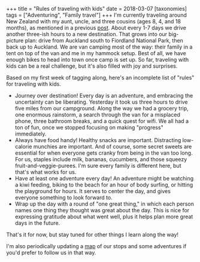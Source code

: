 +++
title = "Rules of traveling with kids"
date = 2018-03-07
[taxonomies]
tags = ["Adventuring", "Family travel"]
+++
I'm currently traveling around New Zealand with my aunt, uncle, and three
cousins (ages 8, 4, and 18 months), as mentioned in a previous
[post](@/posts/2018-01-13-outdoor-adventures.md). About every 1-7 days we
drive another three-ish hours to a new destination. That grows into our
big-picture plan: drive from Auckland south to Fiordland National Park,
then back up to Auckland. We are van camping most of the way: their family
in a tent on top of the van and me in my hammock setup. Best of all, we
have enough bikes to head into town once camp is set up. So far, traveling
with kids can be a real challenge, but it's also filled with joy and
surprises.

Based on my first week of tagging along, here's an incomplete list of "rules" for traveling with kids.

- Journey over destination! Every day is an adventure, and embracing the uncertainty can be liberating. Yesterday it took us three hours to drive five miles from our campground. Along the way we had a grocery trip, one enormous rainstorm, a search through the van for a misplaced phone, three bathroom breaks, and a quick quest for wifi. We all had a ton of fun, once we stopped focusing on making "progress" immediately.
- Always have food handy! Healthy snacks are important. Distracting low-calorie munchies are important. And of course, some secret sweets are essential for when everyone gets cranky from being in the van too long. For us, staples include milk, bananas, cucumbers, and those squeezy fruit-and-veggie-purees. I'm sure every family is different here, but that's what works for us.
- Have at least one adventure every day! An adventure might be watching a kiwi feeding, biking to the beach for an hour of body surfing, or hitting the playground for hours. It serves to center the day, and gives everyone something to look forward to.
- Wrap up the day with a round of "one great thing," in which each person names one thing they thought was great about the day. This is nice for expressing gratitude about what went well, plus it helps plan more great days in the future.

That's it for now, but stay tuned for other things I learn along the way!

I'm also periodically updating a [map](https://drive.google.com/open?id=1UgtE0rJM8_JVvhl_ri-l35_QAmZQbTq9&usp=sharing) of our stops and some adventures if you'd prefer to follow us in that way.
